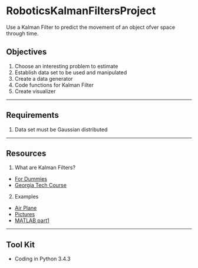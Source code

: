 # RoboticsKalmanFiltersProject
Use a Kalman Filter to predict the movement of an object ofver space through time.

## Objectives
1. Choose an interesting problem to estimate
2. Establish data set to be used and manipulated
3. Create a data generator
4. Code functions for Kalman Filter
5. Create visualizer

---

## Requirements
1. Data set must be Gaussian distributed

---

## Resources 
1. What are Kalman Filters?
 - [For Dummies](http://bilgin.esme.org/BitsBytes/KalmanFilterforDummies.aspx)
 - [Georgia Tech Course](https://www.udacity.com/course/artificial-intelligence-for-robotics--cs373)
 
2. Examples
 - [Air Plane](http://www.mathworks.com/help/dsp/examples/estimating-position-of-an-aircraft-using-kalman-filter.html#zmw57dd0e5587)
 - [Pictures](http://www.bzarg.com/p/how-a-kalman-filter-works-in-pictures/)
 - [MATLAB part1](https://www.youtube.com/watch?v=FkCT_LV9Syk)
 
---

## Tool Kit
- Coding in Python 3.4.3
